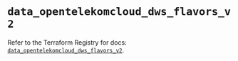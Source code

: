 # `data_opentelekomcloud_dws_flavors_v2`

Refer to the Terraform Registry for docs: [`data_opentelekomcloud_dws_flavors_v2`](https://registry.terraform.io/providers/opentelekomcloud/opentelekomcloud/1.36.17/docs/data-sources/dws_flavors_v2).
